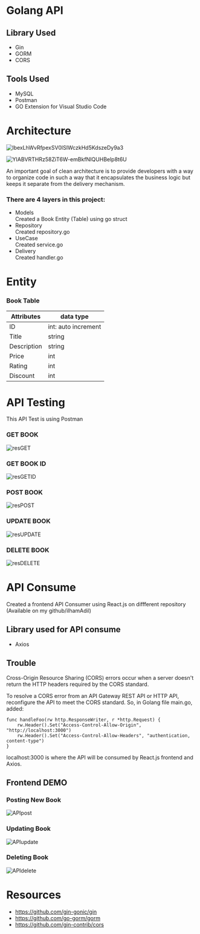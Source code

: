 # Golang API
## Library Used
- Gin
- GORM
- CORS

## Tools Used
- MySQL
- Postman
- GO Extension for Visual Studio Code

# Architecture
![lbexLhWvRfpexSV0lSIWczkHd5KdszeDy9a3](https://user-images.githubusercontent.com/66354919/157606557-1131b3c9-3816-4b1b-8985-fa8fad886e60.png)

![YIABVRTHRz58ZiT6W-emBkfNIQUHBelp8t6U](https://user-images.githubusercontent.com/66354919/157606594-8aeafbf1-8d94-4685-9b91-f83cfffea213.png)

An important goal of clean architecture is to provide developers with a way to organize code in such a way that it encapsulates the business logic but keeps it separate from the delivery mechanism.

### There are 4 layers in this project:
- Models</br>Created a Book Entity (Table) using go struct
- Repository</br>Created repository.go
- UseCase</br>Created service.go
- Delivery</br>Created handler.go

# Entity 
### Book Table 
Attributes | data type
--- | ---
ID | int: auto increment
Title | string
Description | string
Price | int
Rating | int
Discount | int

# API Testing
This API Test is using Postman
### GET BOOK
![resGET](https://user-images.githubusercontent.com/66354919/157624685-fbfea1d8-df3f-4565-80ae-06df11faa8d9.gif)

### GET BOOK ID
![resGETID](https://user-images.githubusercontent.com/66354919/157622478-c030ce37-64c3-4bff-91c2-5386aefada22.gif)

### POST BOOK
![resPOST](https://user-images.githubusercontent.com/66354919/157624808-a036e9d4-d03a-49b9-9959-f5faa4220d2a.gif)

### UPDATE BOOK
![resUPDATE](https://user-images.githubusercontent.com/66354919/157624940-3bc7c0b6-b6c8-412d-8053-5fa1b8546665.gif)

### DELETE BOOK
![resDELETE](https://user-images.githubusercontent.com/66354919/157625010-3eeb262e-c588-4038-95bd-f433671580f0.gif)

# API Consume
Created a frontend API Consumer using React.js on diffferent repository (Available on my github/ilhamAdil)
## Library used for API consume
- Axios

## Trouble
Cross-Origin Resource Sharing (CORS) errors occur when a server doesn't return the HTTP headers required by the CORS standard. 

To resolve a CORS error from an API Gateway REST API or HTTP API, reconfigure the API to meet the CORS standard. So, in Golang file main.go, added:
```
func handleFoo(rw http.ResponseWriter, r *http.Request) {
	rw.Header().Set("Access-Control-Allow-Origin", "http://localhost:3000")
	rw.Header().Set("Access-Control-Allow-Headers", "authentication, content-type")
}
```
localhost:3000 is where the API will be consumed by React.js frontend and Axios.

## Frontend DEMO
### Posting New Book
![APIpost](https://user-images.githubusercontent.com/66354919/157632010-af3356a2-56d7-4b52-9d2c-893f5f7e46c4.gif)

### Updating Book
![APIupdate](https://user-images.githubusercontent.com/66354919/157633922-b035ccb9-5399-4313-bd2a-08c6901de7ef.gif)

### Deleting Book
![APIdelete](https://user-images.githubusercontent.com/66354919/157634109-eb78dd6b-8d45-477a-8791-240444de7dc5.gif)

# Resources
- https://github.com/gin-gonic/gin
- https://github.com/go-gorm/gorm
- https://github.com/gin-contrib/cors





















